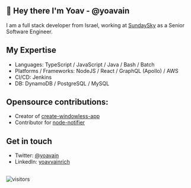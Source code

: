 ## 👋  Hey there I'm Yoav - @yoavain

I am a full stack developer from Israel, working at [SundaySky](https://sundaysky.com/) as a Senior Software Engineer.

## My Expertise
- Languages: TypeScript / JavaScript / Java / Bash / Batch
- Platforms / Frameworks: NodeJS / React / GraphQL (Apollo) / AWS  
- CI/CD: Jenkins
- DB: DynamoDB / PostgreSQL / MySQL

## Opensource contributions:
- Creator of [create-windowless-app](https://github.com/yoavain/create-windowless-app)
- Contributor for [node-notifier](https://github.com/mikaelbr/node-notifier)

## Get in touch
- Twitter: [@yoavain](https://twitter.com/yoavain)
- LinkedIn: [yoavvainrich](https://www.linkedin.com/in/yoavvainrich/)
##
![visitors](https://visitor-badge.glitch.me/badge?page_id=yoavain.yoavain)
